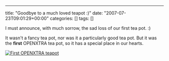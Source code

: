 ---
title: "Goodbye to a much loved teapot :)"
date: "2007-07-23T09:01:29+00:00"
categories: []
tags: []

I must announce, with much sorrow, the sad loss of our first tea pot. :)

It wasn't a fancy tea pot, nor was it a particularly good tea pot. But it was the <strong>first</strong> OPENXTRA tea pot, so it has a special place in our hearts.

<a href='http://techteapot.com/wp-content/uploads/2007/07/picture-001.jpg' title='First OPENXTRA teapot'><img src='http://techteapot.com/wp-content/uploads/2007/07/picture-001.jpg' alt='First OPENXTRA teapot' /></a>
